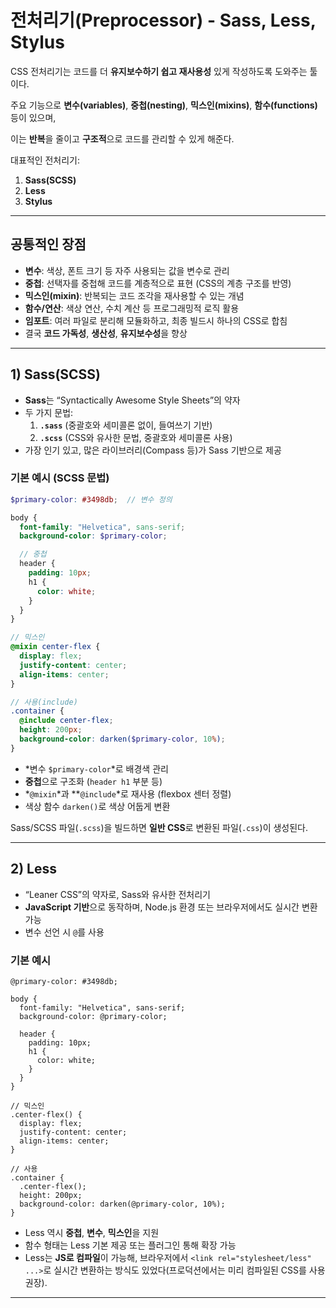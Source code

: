# 전처리기(Preprocessor) - Sass, Less, Stylus

CSS 전처리기는 코드를 더 **유지보수하기 쉽고 재사용성** 있게 작성하도록 도와주는 툴이다.

주요 기능으로 **변수(variables)**, **중첩(nesting)**, **믹스인(mixins)**, **함수(functions)** 등이 있으며,

이는 **반복**을 줄이고 **구조적**으로 코드를 관리할 수 있게 해준다.

대표적인 전처리기:

1. **Sass(SCSS)**
2. **Less**
3. **Stylus**

---

## 공통적인 장점

- **변수**: 색상, 폰트 크기 등 자주 사용되는 값을 변수로 관리
- **중첩**: 선택자를 중첩해 코드를 계층적으로 표현 (CSS의 계층 구조를 반영)
- **믹스인(mixin)**: 반복되는 코드 조각을 재사용할 수 있는 개념
- **함수/연산**: 색상 연산, 수치 계산 등 프로그래밍적 로직 활용
- **임포트**: 여러 파일로 분리해 모듈화하고, 최종 빌드시 하나의 CSS로 합침
- 결국 **코드 가독성**, **생산성**, **유지보수성**을 향상

---

## 1) Sass(SCSS)

- **Sass**는 “Syntactically Awesome Style Sheets”의 약자
- 두 가지 문법:
    1. **`.sass`** (중괄호와 세미콜론 없이, 들여쓰기 기반)
    2. **`.scss`** (CSS와 유사한 문법, 중괄호와 세미콜론 사용)
- 가장 인기 있고, 많은 라이브러리(Compass 등)가 Sass 기반으로 제공

### 기본 예시 (SCSS 문법)

```scss
$primary-color: #3498db;  // 변수 정의

body {
  font-family: "Helvetica", sans-serif;
  background-color: $primary-color;

  // 중첩
  header {
    padding: 10px;
    h1 {
      color: white;
    }
  }
}

// 믹스인
@mixin center-flex {
  display: flex;
  justify-content: center;
  align-items: center;
}

// 사용(include)
.container {
  @include center-flex;
  height: 200px;
  background-color: darken($primary-color, 10%);
}
```

- *변수 `$primary-color`*로 배경색 관리
- **중첩**으로 구조화 (`header h1` 부분 등)
- *`@mixin`*과 **`@include`*로 재사용 (flexbox 센터 정렬)
- 색상 함수 `darken()`로 색상 어둡게 변환

Sass/SCSS 파일(`.scss`)을 빌드하면 **일반 CSS**로 변환된 파일(`.css`)이 생성된다.

---

## 2) Less

- “Leaner CSS”의 약자로, Sass와 유사한 전처리기
- **JavaScript 기반**으로 동작하며, Node.js 환경 또는 브라우저에서도 실시간 변환 가능
- 변수 선언 시 `@`를 사용

### 기본 예시

```less
@primary-color: #3498db;

body {
  font-family: "Helvetica", sans-serif;
  background-color: @primary-color;

  header {
    padding: 10px;
    h1 {
      color: white;
    }
  }
}

// 믹스인
.center-flex() {
  display: flex;
  justify-content: center;
  align-items: center;
}

// 사용
.container {
  .center-flex();
  height: 200px;
  background-color: darken(@primary-color, 10%);
}
```

- Less 역시 **중첩**, **변수**, **믹스인**을 지원
- 함수 형태는 Less 기본 제공 또는 플러그인 통해 확장 가능
- Less는 **JS로 컴파일**이 가능해, 브라우저에서 `<link rel="stylesheet/less" ...>`로 실시간 변환하는 방식도 있었다(프로덕션에서는 미리 컴파일된 CSS를 사용 권장).

---